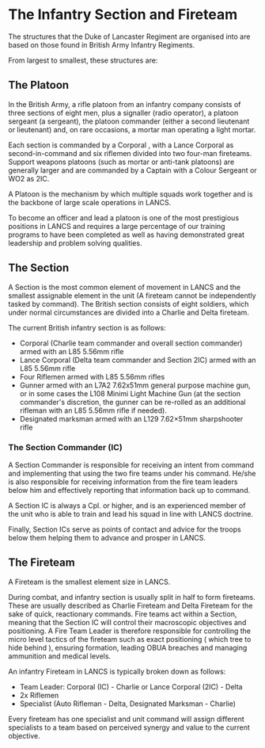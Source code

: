 # The Infantry Section and Fireteam
The structures that the Duke of Lancaster Regiment are organised into are based on those found in British Army Infantry Regiments.

From largest to smallest, these structures are:

## The Platoon
In the British Army, a rifle platoon from an infantry company consists of three sections of eight men, plus a signaller (radio operator), a platoon sergeant (a sergeant), the platoon commander (either a second lieutenant or lieutenant) and, on rare occasions, a mortar man operating a light mortar.

Each section is commanded by a Corporal , with a Lance Corporal as second-in-command and six riflemen divided into two four-man fireteams. Support weapons platoons (such as mortar or anti-tank platoons) are generally larger and are commanded by a Captain with a Colour Sergeant or WO2 as 2IC.

A Platoon is the mechanism by which multiple squads work together and is the backbone of large scale operations in LANCS.

To become an officer and lead a platoon is one of the most prestigious positions in LANCS and requires a large percentage of our training programs to have been completed as well as having demonstrated great leadership and problem solving qualities.

## The Section
A Section is the most common element of movement in LANCS and the smallest assignable element in the unit (A fireteam cannot be independently tasked by command). The British section consists of eight soldiers, which under normal circumstances are divided into a Charlie and Delta fireteam.

The current British infantry section is as follows:
- Corporal (Charlie team commander and overall section commander) armed with an L85 5.56mm rifle
- Lance Corporal (Delta team commander and Section 2IC) armed with an L85 5.56mm rifle
- Four Riflemen armed with L85 5.56mm rifles
- Gunner armed with an L7A2 7.62x51mm general purpose machine gun, or in some cases the L108 Minimi Light Machine Gun (at the section commander's discretion, the gunner can be re-rolled as an additional rifleman with an L85 5.56mm rifle if needed).
- Designated marksman armed with an L129 7.62×51mm sharpshooter rifle

### The Section Commander (IC)
A Section Commander is responsible for receiving an intent from command and implementing that using the two fire teams under his command. He/she is also responsible for receiving information from the fire team leaders below him and effectively reporting that information back up to command.

A Section IC is always a Cpl. or higher, and is an experienced member of the unit who is able to train and lead his squad in line with LANCS doctrine.

Finally, Section ICs serve as points of contact and advice for the troops below them helping them to advance and prosper in LANCS.

## The Fireteam
A Fireteam is the smallest element size in LANCS.

During combat, and infantry section is usually split in half to form fireteams. These are usually described as Charlie Fireteam and Delta Fireteam for the sake of quick, reactionary commands.
Fire teams act within a Section, meaning that the Section IC will control their macroscopic objectives and positioning. A Fire Team Leader is therefore responsible for controlling the micro level tactics of the fireteam such as exact positioning ( which tree to hide behind ), ensuring formation, leading OBUA breaches and managing ammunition and medical levels.

An infantry Fireteam in LANCS is typically broken down as follows:
- Team Leader: Corporal (IC) - Charlie or Lance Corporal (2IC) - Delta
- 2x Riflemen
- Specialist (Auto Rifleman - Delta, Designated Marksman - Charlie)

Every fireteam has one specialist and unit command will assign different specialists to a team based on perceived synergy and value to the current objective.
